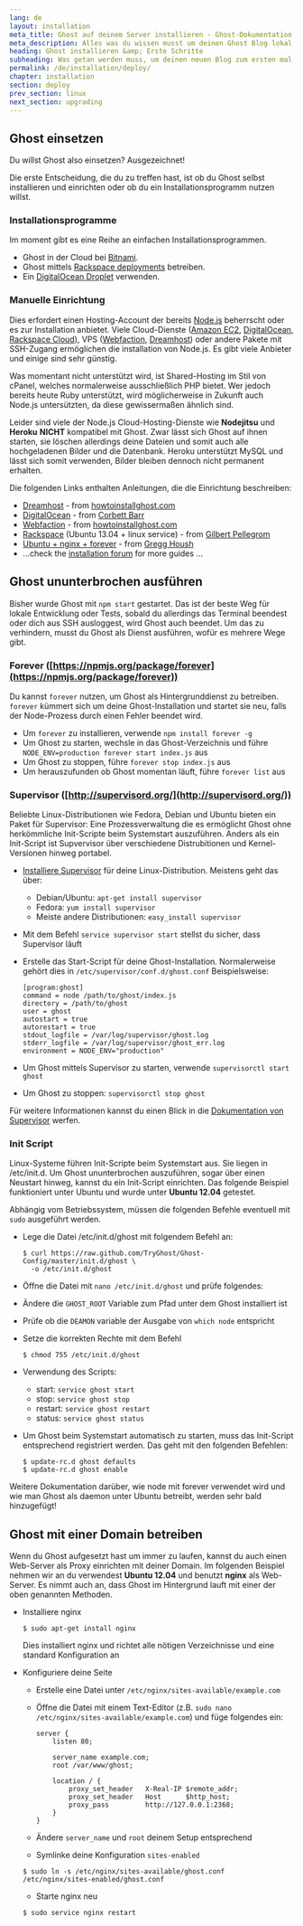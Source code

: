 ```yaml
---
lang: de
layout: installation
meta_title: Ghost auf deinem Server installieren - Ghost-Dokumentation
meta_description: Alles was du wissen musst um deinen Ghost Blog lokal oder auf deinem Server starten zu können.
heading: Ghost installieren &amp; Erste Schritte
subheading: Was getan werden muss, um deinen neuen Blog zum ersten mal einzurichten.
permalink: /de/installation/deploy/
chapter: installation
section: deploy
prev_section: linux
next_section: upgrading
---
```


## Ghost einsetzen

Du willst Ghost also einsetzen? Ausgezeichnet!

Die erste Entscheidung, die du zu treffen hast, ist ob du Ghost selbst installieren und einrichten oder ob du ein Installationsprogramm nutzen willst.

### Installationsprogramme

Im moment gibt es eine Reihe an einfachen Installationsprogrammen.

* Ghost in der Cloud bei [Bitnami](http://wiki.bitnami.com/Applications/BitNami_Ghost).
* Ghost mittels [Rackspace deployments](http://developer.rackspace.com/blog/launch-ghost-with-rackspace-deployments.html) betreiben.
* Ein [DigitalOcean Droplet](https://www.digitalocean.com/community/articles/how-to-use-the-digitalocean-ghost-application) verwenden.

### Manuelle Einrichtung

Dies erfordert einen Hosting-Account der bereits [Node.js](http://nodejs.org) beherrscht oder es zur Installation anbietet. Viele Cloud-Dienste ([Amazon EC2](http://aws.amazon.com/ec2/), [DigitalOcean](http://www.digitalocean.com), [Rackspace Cloud](http://www.rackspace.com/cloud/)), VPS ([Webfaction](https://www.webfaction.com/), [Dreamhost](http://www.dreamhost.com/servers/vps/)) oder andere Pakete mit SSH-Zugang ermöglichen die installation von Node.js. Es gibt viele Anbieter und einige sind sehr günstig.

Was momentant nicht unterstützt wird, ist Shared-Hosting im Stil von cPanel, welches normalerweise ausschließlich PHP bietet. Wer jedoch bereits heute Ruby unterstützt, wird möglicherweise in Zukunft auch Node.js untersützten, da diese gewissermaßen ähnlich sind.

Leider sind viele der Node.js Cloud-Hosting-Dienste wie **Nodejitsu** und **Heroku**  **NICHT** kompatibel mit Ghost. Zwar lässt sich Ghost auf ihnen starten, sie löschen allerdings deine Dateien und somit auch alle hochgeladenen Bilder und die Datenbank. Heroku unterstützt MySQL und lässt sich somit verwenden, Bilder bleiben dennoch nicht permanent erhalten.

Die folgenden Links enthalten Anleitungen, die die Einrichtung beschreiben:

*   [Dreamhost](http://www.howtoinstallghost.com/how-to-install-ghost-on-dreamhost/) - from [howtoinstallghost.com](http://howtoinstallghost.com)
*   [DigitalOcean](http://ghosted.co/install-ghost-digitalocean/) - from [Corbett Barr](http://ghosted.co)
*   [Webfaction](http://www.howtoinstallghost.com/how-to-install-ghost-on-webfaction-hosting/) - from [howtoinstallghost.com](http://howtoinstallghost.com)
*   [Rackspace](http://ghost.pellegrom.me/installing-ghost-on-ubuntu/) (Ubuntu 13.04 + linux service) - from [Gilbert Pellegrom](http://ghost.pellegrom.me/)
*   [Ubuntu + nginx + forever](http://0v.org/installing-ghost-on-ubuntu-nginx-and-mysql/) - from [Gregg Housh](http://0v.org/)
*   ...check the [installation forum](https://en.ghost.org/forum/installation) for more guides ...

## Ghost ununterbrochen ausführen


Bisher wurde Ghost mit `npm start` gestartet. Das ist der beste Weg für lokale Entwicklung oder Tests, sobald du allerdings das Terminal beendest oder dich aus SSH ausloggest, wird Ghost auch beendet. Um das zu verhindern, musst du Ghost als Dienst ausführen, wofür es mehrere Wege gibt.

### Forever ([https://npmjs.org/package/forever](https://npmjs.org/package/forever))

Du kannst `forever` nutzen, um Ghost als Hintergrunddienst zu betreiben. `forever` kümmert sich um deine Ghost-Installation und startet sie neu, falls der Node-Prozess durch einen Fehler beendet wird.

* Um `forever` zu installieren, verwende `npm install forever -g`
* Um Ghost zu starten, wechsle in das Ghost-Verzeichnis und führe `NODE_ENV=production forever start index.js` aus
* Um Ghost zu stoppen, führe `forever stop index.js` aus
* Um herauszufunden ob Ghost momentan läuft, führe `forever list` aus

### Supervisor ([http://supervisord.org/](http://supervisord.org/))

Beliebte Linux-Distributionen wie Fedora, Debian und Ubuntu bieten ein Paket für Supervisor: Eine Prozessverwaltung die es ermöglicht Ghost ohne herkömmliche Init-Scripte beim Systemstart auszuführen. Anders als ein Init-Script ist Supvervisor über verschiedene Distrubitionen und Kernel-Versionen hinweg portabel.

*   [Installiere Supervisor](http://supervisord.org/installing.html) für deine Linux-Distribution. Meistens geht das über:
    *   Debian/Ubuntu: `apt-get install supervisor`
    *   Fedora: `yum install supervisor`
    *   Meiste andere Distributionen: `easy_install supervisor`
*   Mit dem Befehl `service supervisor start` stellst du sicher, dass Supervisor läuft
*   Erstelle das Start-Script für deine Ghost-Installation. Normalerweise gehört dies in `/etc/supervisor/conf.d/ghost.conf` Beispielsweise:

    ```
    [program:ghost]
    command = node /path/to/ghost/index.js
    directory = /path/to/ghost
    user = ghost
    autostart = true
    autorestart = true
    stdout_logfile = /var/log/supervisor/ghost.log
    stderr_logfile = /var/log/supervisor/ghost_err.log
    environment = NODE_ENV="production"
    ```

*   Um Ghost mittels Supervisor zu starten, verwende `supervisorctl start ghost`
*   Um Ghost zu stoppen: `supervisorctl stop ghost`

Für weitere Informationen kannst du einen Blick in die [Dokumentation von Supervisor](http://supervisord.org) werfen.

### Init Script

Linux-Systeme führen Init-Scripte beim Systemstart aus. Sie liegen in /etc/init.d. Um Ghost ununterbrochen auszuführen, sogar über einen Neustart hinweg, kannst du ein Init-Script einrichten. Das folgende Beispiel funktioniert unter Ubuntu und wurde unter **Ubuntu 12.04** getestet.

<span class="note">Abhängig vom Betriebssystem, müssen die folgenden Befehle eventuell mit `sudo` ausgeführt werden.</span>

*   Lege die Datei /etc/init.d/ghost mit folgendem Befehl an:

    ```
    $ curl https://raw.github.com/TryGhost/Ghost-Config/master/init.d/ghost \
      -o /etc/init.d/ghost
    ```

*   Öffne die Datei mit `nano /etc/init.d/ghost` und prüfe folgendes:
*   Ändere die `GHOST_ROOT` Variable zum Pfad unter dem Ghost installiert ist
*   Prüfe ob die `DEAMON` variable der Ausgabe von `which node` entspricht
*   Setze die korrekten Rechte mit dem Befehl

    ```
    $ chmod 755 /etc/init.d/ghost
    ```

*   Verwendung des Scripts:

    *   start: `service ghost start`
    *   stop: `service ghost stop`
    *   restart: `service ghost restart`
    *   status: `service ghost status`

*   Um Ghost beim Systemstart automatisch zu starten, muss das Init-Script entsprechend registriert werden. 
    Das geht mit den folgenden Befehlen:

    ```
    $ update-rc.d ghost defaults
    $ update-rc.d ghost enable
    ```

Weitere Dokumentation darüber, wie node mit forever verwendet wird und wie man Ghost als daemon unter Ubuntu betreibt, werden sehr bald hinzugefügt!

## Ghost mit einer Domain betreiben

Wenn du Ghost aufgesetzt hast um immer zu laufen, kannst du auch einen Web-Server als Proxy einrichten mit deiner Domain.
Im folgenden Beispiel nehmen wir an du verwendest **Ubuntu 12.04** und benutzt **nginx** als Web-Server.
Es nimmt auch an, dass Ghost im Hintergrund lauft mit einer der oben genannten Methoden.

*   Installiere nginx

    ```
    $ sudo apt-get install nginx
    ```
    <span class="note">Dies installiert nginx und richtet alle nötigen Verzeichnisse und eine standard Konfiguration an</span>

*   Konfiguriere deine Seite

    *   Erstelle eine Datei unter `/etc/nginx/sites-available/example.com`
    *   Öffne die Datei mit einem Text-Editor (z.B. `sudo nano /etc/nginx/sites-available/example.com`)
        und füge folgendes ein:

        ```
        server {
            listen 80;

            server_name example.com;
            root /var/www/ghost;

            location / {
                proxy_set_header   X-Real-IP $remote_addr;
                proxy_set_header   Host      $http_host;
                proxy_pass         http://127.0.0.1:2368;
            }
        }

        ```
    *   Ändere `server_name` und `root` deinem Setup entsprechend
    *   Symlinke deine Konfiguration `sites-enabled`

    ```
    $ sudo ln -s /etc/nginx/sites-available/ghost.conf /etc/nginx/sites-enabled/ghost.conf
    ```
    *   Starte nginx neu

    ```
    $ sudo service nginx restart
    ```

